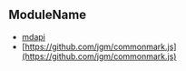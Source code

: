 ## ModuleName 

* [mdapi](https://github.com/tmpfs/mdapi)
* [https://github.com/jgm/commonmark.js](https://github.com/jgm/commonmark.js)

